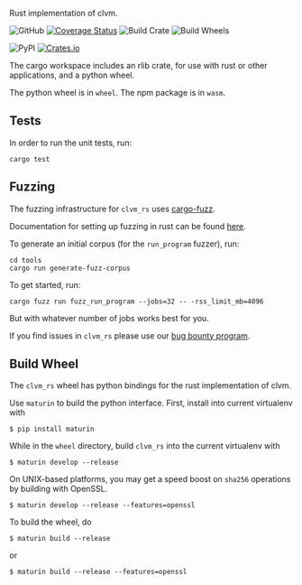 Rust implementation of clvm.

![GitHub](https://img.shields.io/github/license/Chia-Network/clvm_rs?logo=Github)
[![Coverage Status](https://coveralls.io/repos/github/Chia-Network/clvm_rs/badge.svg?branch=main)](https://coveralls.io/github/Chia-Network/clvm_rs?branch=main)
![Build Crate](https://github.com/Chia-Network/clvm_rs/actions/workflows/build-crate.yml/badge.svg)
![Build Wheels](https://github.com/Chia-Network/clvm_rs/actions/workflows/build-test.yml/badge.svg)

![PyPI](https://img.shields.io/pypi/v/clvm_rs?logo=pypi)
[![Crates.io](https://img.shields.io/crates/v/clvm_rs.svg)](https://crates.io/crates/clvm_rs)

The cargo workspace includes an rlib crate, for use with rust or other applications, and a python wheel.

The python wheel is in `wheel`. The npm package is in `wasm`.

## Tests

In order to run the unit tests, run:

```
cargo test
```

## Fuzzing

The fuzzing infrastructure for `clvm_rs` uses [cargo-fuzz](https://github.com/rust-fuzz/cargo-fuzz).

Documentation for setting up fuzzing in rust can be found [here](https://rust-fuzz.github.io/book/cargo-fuzz.html).

To generate an initial corpus (for the `run_program` fuzzer), run:

```
cd tools
cargo run generate-fuzz-corpus
```

To get started, run:

```
cargo fuzz run fuzz_run_program --jobs=32 -- -rss_limit_mb=4096
```

But with whatever number of jobs works best for you.

If you find issues in `clvm_rs` please use our [bug bounty program](https://hackerone.com/chia_network).

## Build Wheel

The `clvm_rs` wheel has python bindings for the rust implementation of clvm.

Use `maturin` to build the python interface. First, install into current virtualenv with

```
$ pip install maturin
```

While in the `wheel` directory, build `clvm_rs` into the current virtualenv with

```
$ maturin develop --release
```

On UNIX-based platforms, you may get a speed boost on `sha256` operations by building
with OpenSSL.

```
$ maturin develop --release --features=openssl
```

To build the wheel, do

```
$ maturin build --release
```

or

```
$ maturin build --release --features=openssl
```
